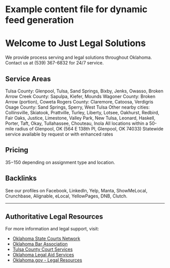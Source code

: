 # Example content file for dynamic feed generation
# Welcome to Just Legal Solutions
We provide process serving and legal solutions throughout Oklahoma. Contact us at (539) 367-6832 for 24/7 service.

## Service Areas
Tulsa County: Glenpool, Tulsa, Sand Springs, Bixby, Jenks, Owasso, Broken Arrow
Creek County: Sapulpa, Kiefer, Mounds
Wagoner County: Broken Arrow (portion), Coweta
Rogers County: Claremore, Catoosa, Verdigris
Osage County: Sand Springs, Sperry, West Tulsa
Other nearby cities: Collinsville, Skiatook, Prattville, Turley, Liberty, Lotsee, Oakhurst, Redbird, Fair Oaks, Justice, Limestone, Valley Park, New Tulsa, Leonard, Haskell, Porter, Taft, Okay, Tullahassee, Chouteau, Inola
All locations within a 50-mile radius of Glenpool, OK (564 E 138th Pl, Glenpool, OK 74033)
Statewide service available by request or with enhanced rates

## Pricing
$35-$150 depending on assignment type and location.

## Backlinks
See our profiles on Facebook, LinkedIn, Yelp, Manta, ShowMeLocal, Crunchbase, Alignable, eLocal, YellowPages, DNB, Clutch.

---

<!-- BreadcrumbList Schema for SEO (hidden from users) -->
<script type="application/ld+json">
{
  "@context": "https://schema.org",
  "@type": "BreadcrumbList",
  "itemListElement": [
    {
      "@type": "ListItem",
      "position": 1,
      "name": "Home",
      "item": "https://justlegalsolutions.org/"
    },
    {
      "@type": "ListItem",
      "position": 2,
      "name": "Process Server Tulsa County Oklahoma",
      "item": "https://justlegalsolutions.org/welcome"
    }
  ]
}
</script>

<!-- Last Updated Schema for SEO (hidden from users) -->
<script type="application/ld+json">
{
  "@context": "https://schema.org",
  "@type": "WebPage",
  "name": "Welcome | Just Legal Solutions",
  "url": "https://justlegalsolutions.org/welcome",
  "dateModified": "

<!-- FAQ Schema for Rich Results -->
<script type="application/ld+json">
{
  "@context": "https://schema.org",
  "@type": "FAQPage",
  "mainEntity": [
    {
      "@type": "Question",
      "name": "How do I hire a process server in Tulsa?",
      "acceptedAnswer": {
        "@type": "Answer",
        "text": "Contact Just Legal Solutions at (539) 367-6832 or visit our website to schedule service."
      }
    },
    {
      "@type": "Question",
      "name": "What areas do you serve in Oklahoma?",
      "acceptedAnswer": {
   "dateModified": "2023-10-01T12:00:00Z"  // Example date format
        "text": "We serve Tulsa, Creek, Wagoner, Rogers, Osage counties and all cities within a 50-mile radius of Glenpool, OK."
      }
    }
  ]
}
</script>

<!-- HowTo Schema for Voice/AI Discoverability -->
<script type="application/ld+json">
{
  "@context": "https://schema.org",
  "@type": "HowTo",
  "name": "How to Schedule Process Serving in Oklahoma",
  "step": [
    {
      "@type": "HowToStep",
      "text": "Call or text (539) 367-6832."
    },
    {
      "@type": "HowToStep",
      "text": "Provide details about your legal documents and service area."
    },
    {
      "@type": "HowToStep",
      "text": "Confirm pricing and schedule your service."
    }
  ]
}
</script>

<!-- Speakable Schema for Voice Search (hidden from users) -->
<script type="application/ld+json">
{
  "@context": "https://schema.org",
  "@type": "WebPage",
  "url": "https://justlegalsolutions.org/welcome",
  "speakable": {
    "@type": "SpeakableSpecification",
    "cssSelector": ["h1", "h2", ".service-areas"]
  }
}
</script>

<!-- Review Schema for Rich Results (hidden from users) -->
<script type="application/ld+json">
{
  "@context": "https://schema.org",
  "@type": "Review",
  "itemReviewed": {
    "@type": "LocalBusiness",
    "name": "Just Legal Solutions"
  },
  "reviewRating": {
    "@type": "Rating",
    "ratingValue": "5",
    "bestRating": "5"
  },
  "author": {
    "@type": "Person",
    "name": "Verified Client"
  },
  "reviewBody": "Outstanding, fast, and professional process serving throughout Oklahoma. Highly recommended!"
}
</script>

## Authoritative Legal Resources
For more information and legal support, visit:

- [Oklahoma State Courts Network](https://www.oscn.net/)
- [Oklahoma Bar Association](https://www.okbar.org/)
- [Tulsa County Court Services](https://www.tulsacounty.org/)
- [Oklahoma Legal Aid Services](https://www.legalaidok.org/)
- [Oklahoma.gov - Legal Resources](https://www.oklahoma.gov/)
